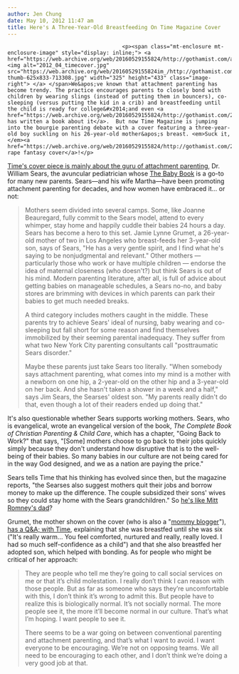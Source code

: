 ```yaml
---
author: Jen Chung
date: May 10, 2012 11:47 am
title: Here's A Three-Year-Old Breastfeeding On Time Magazine Cover
---
```


	
										<p><span class="mt-enclosure mt-enclosure-image" style="display: inline;"> <a href="https://web.archive.org/web/20160529155824/http://gothamist.com/attachments/jen/2012_04_timecover.jpg"> <img alt="2012_04_timecover.jpg" src="https://web.archive.org/web/20160529155824im_/http://gothamist.com/assets_c/2012/05/2012_04_timecover-thumb-625x833-713308.jpg" width="325" height="433" class="image-right"> </a> </span>We&apos;ve known that attachment parenting has become trendy. The practice encourages parents to closely bond with children by wearing slings (instead of putting them in bouncers), co-sleeping (versus putting the kid in a crib) and breastfeeding until the child is ready for college&#x2014;and even <a href="https://web.archive.org/web/20160529155824/http://gothamist.com/2012/04/09/blossom_still_breastfeeds_her_toddl.php">Blossom has written a book about it</a>.  But now Time Magazine is jumping into the bourgie parenting debate with a cover featuring a three-year-old boy suckling on his 26-year-old mother&apos;s breast. <em>Suck it, </em><a href="https://web.archive.org/web/20160529155824/http://gothamist.com/2012/04/16/newsweek_devotes_cover_to_mommy_por.php">Newsweek&apos;s rape fantasy cover</a>!</p>

<p><a href="https://web.archive.org/web/20160529155824/http://www.time.com/time/magazine/article/0,9171,2114427,00.html">Time&apos;s cover piece is mainly about the guru of attachment parenting</a>, Dr. William Sears, the avuncular pediatrician whose <a href="https://web.archive.org/web/20160529155824/http://www.amazon.com/The-Baby-Book-Everything-Revised/dp/0316778001">The Baby Book</a> is a go-to for many new parents. Sears&#x2014;and his wife Martha&#x2014;have been promoting attachment parenting for decades, and how women have embraced it... or not:</p>

<blockquote>Mothers seem divided into several camps. Some, like Joanne Beauregard, fully commit to the Sears model, attend to every whimper, stay home and happily cuddle their babies 24 hours a day. Sears has become a hero to this set. Jamie Lynne Grumet, a 26-year-old mother of two in Los Angeles who breast-feeds her 3-year-old son, says of Sears, &quot;He has a very gentle spirit, and I find what he&apos;s saying to be nonjudgmental and relevant.&quot; Other mothers &#x2014; particularly those who work or have multiple children &#x2014; endorse the idea of maternal closeness (who doesn&apos;t?) but think Sears is out of his mind. Modern parenting literature, after all, is full of advice about getting babies on manageable schedules, a Sears no-no, and baby stores are brimming with devices in which parents can park their babies to get much needed breaks.

<p>A third category includes mothers caught in the middle. These parents try to achieve Sears&apos; ideal of nursing, baby wearing and co-sleeping but fall short for some reason and find themselves immobilized by their seeming parental inadequacy. They suffer from what two New York City parenting consultants call &quot;posttraumatic Sears disorder.&quot;</p>

<p>Maybe these parents just take Sears too literally. &quot;When somebody says attachment parenting, what comes into my mind is a mother with a newborn on one hip, a 2-year-old on the other hip and a 3-year-old on her back. And she hasn&apos;t taken a shower in a week and a half,&quot; says Jim Sears, the Searses&apos; oldest son. &quot;My parents really didn&apos;t do that, even though a lot of their readers ended up doing that.&quot;</p></blockquote><p></p>

<p>It&apos;s also questionable whether Sears supports working mothers. Sears, who is evangelical, wrote an evangelical version of the book, <em>The Complete Book of Christian Parenting &amp; Child Care</em>, which has a chapter, &quot;Going Back to Work?&quot; that says, &quot;[Some] mothers choose to go back to their jobs quickly simply because they don&apos;t understand how disruptive that is to the well-being of their babies. So many babies in our culture are not being cared for in the way God designed, and we as a nation are paying the price.&quot;</p>

<p>Sears tells Time that his thinking has evolved since then, but the magazine reports, &quot;the Searses also suggest mothers quit their jobs and borrow money to make up the difference. The couple subsidized their sons&apos; wives so they could stay home with the Sears grandchildren.&quot; So <a href="https://web.archive.org/web/20160529155824/http://gothamist.com/2012/04/14/ann_romney_in_1994_mitt_thought_it.php">he&apos;s like Mitt Romney&apos;s dad</a>?</p>

<p>Grumet, the mother shown on the cover (who is also a &quot;<a href="https://web.archive.org/web/20160529155824/http://iamnotthebabysitter.com/">mommy blogger</a>&quot;), <a href="https://web.archive.org/web/20160529155824/http://healthland.time.com/2012/05/10/q-a-with-jamie-lynne-grumet/">has a Q&amp;A; with Time</a>, explaining that she was breastfed until she was six (&quot;It&apos;s really warm... You feel comforted, nurtured and really, really loved. I had so much self-confidence as a child&quot;) and that she also breastfed her adopted son, which helped with bonding. As for people who might be critical of her approach:</p>

<blockquote>They are people who tell me they&#x2019;re going to call social services on me or that it&#x2019;s child molestation. I really don&#x2019;t think I can reason with those people. But as far as someone who says they&#x2019;re uncomfortable with this, I don&#x2019;t think it&#x2019;s wrong to admit this. But people have to realize this is biologically normal. It&#x2019;s not socially normal. The more people see it, the more it&#x2019;ll become normal in our culture. That&#x2019;s what I&#x2019;m hoping. I want people to see it. 

<p>There seems to be a war going on between conventional parenting and attachment parenting, and that&#x2019;s what I want to avoid. I want everyone to be encouraging. We&#x2019;re not on opposing teams. We all need to be encouraging to each other, and I don&#x2019;t think we&#x2019;re doing a very good job at that.</p></blockquote><p></p>					
										
									
				